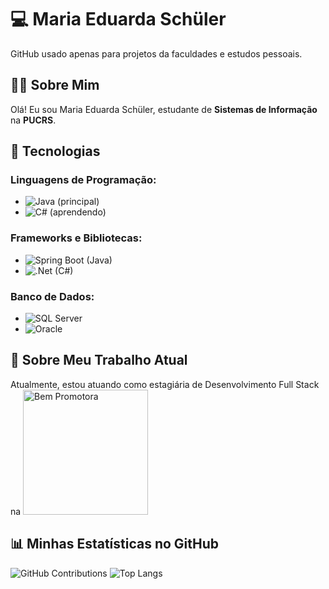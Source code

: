 # 💻 Maria Eduarda Schüler

GitHub usado apenas para projetos da faculdades e estudos pessoais.

## 👩‍🎓 Sobre Mim
Olá! Eu sou Maria Eduarda Schüler, estudante de **Sistemas de Informação**
 na **PUCRS**.

## 🚀 Tecnologias
### Linguagens de Programação:
- ![Java](https://img.shields.io/badge/Java-ED8B00?style=for-the-badge&logo=java&logoColor=white) (principal)
- ![C#](https://img.shields.io/badge/C%23-239120?style=for-the-badge&logo=c-sharp&logoColor=white) (aprendendo)

### Frameworks e Bibliotecas:
- ![Spring Boot](https://img.shields.io/badge/Spring_Boot-6DB33F?style=for-the-badge&logo=spring-boot&logoColor=white) (Java)
- 	![.Net](https://img.shields.io/badge/.NET-5C2D91?style=for-the-badge&logo=.net&logoColor=white) (C#)

### Banco de Dados:
- ![SQL Server](https://img.shields.io/badge/SQL_Server-CC2927?style=for-the-badge&logo=microsoft-sql-server&logoColor=white) 
- ![Oracle](https://img.shields.io/badge/Oracle-F80000?style=for-the-badge&logo=oracle&logoColor=white) 

## 💼 Sobre Meu Trabalho Atual
Atualmente, estou atuando como estagiária de Desenvolvimento Full Stack na 
<img src="https://github.com/EduardaSchuler/EduardaSchuler/assets/45366066/13e17119-6cae-4cd7-8525-e4ac83681750" alt="Bem Promotora" width="200">

## 📊 Minhas Estatísticas no GitHub

![GitHub Contributions](https://github-readme-streak-stats.herokuapp.com/?user=EduardaSchuler&theme=radical)
![Top Langs](https://github-readme-stats.vercel.app/api/top-langs/?username=EduardaSchuler&layout=compact)

